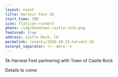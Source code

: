 ```yaml
---
layout: event
title: Harvest Fest 5k
start_time: TBD
icon: flaticon-runner5
photo: /img/downtown-castle-rock.png
featured: true
address: Castle Rock, CO
permalink: /events/2016-10-15-harvest-5k
excerpt_separator: <!--more-->
---
```


5k Harvest Fest partnering with Town of Castle Rock

Details to come
